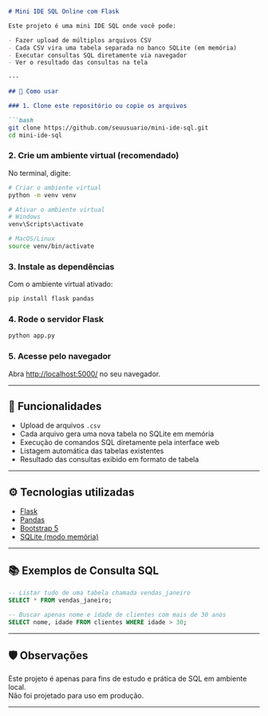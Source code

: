 
```markdown
# Mini IDE SQL Online com Flask

Este projeto é uma mini IDE SQL onde você pode:

- Fazer upload de múltiplos arquivos CSV
- Cada CSV vira uma tabela separada no banco SQLite (em memória)
- Executar consultas SQL diretamente via navegador
- Ver o resultado das consultas na tela

---

## 🚀 Como usar

### 1. Clone este repositório ou copie os arquivos

```bash
git clone https://github.com/seuusuario/mini-ide-sql.git
cd mini-ide-sql
```

### 2. Crie um ambiente virtual (recomendado)

No terminal, digite:

```bash
# Criar o ambiente virtual
python -m venv venv

# Ativar o ambiente virtual
# Windows
venv\Scripts\activate

# MacOS/Linux
source venv/bin/activate
```

### 3. Instale as dependências

Com o ambiente virtual ativado:

```bash
pip install flask pandas
```

### 4. Rode o servidor Flask

```bash
python app.py
```

### 5. Acesse pelo navegador

Abra [http://localhost:5000/](http://localhost:5000/) no seu navegador.

---

## 📄 Funcionalidades

- Upload de arquivos `.csv`
- Cada arquivo gera uma nova tabela no SQLite em memória
- Execução de comandos SQL diretamente pela interface web
- Listagem automática das tabelas existentes
- Resultado das consultas exibido em formato de tabela

---

## ⚙️ Tecnologias utilizadas

- [Flask](https://flask.palletsprojects.com/)
- [Pandas](https://pandas.pydata.org/)
- [Bootstrap 5](https://getbootstrap.com/)
- [SQLite (modo memória)](https://www.sqlite.org/inmemorydb.html)

---

## 📚 Exemplos de Consulta SQL

```sql
-- Listar tudo de uma tabela chamada vendas_janeiro
SELECT * FROM vendas_janeiro;

-- Buscar apenas nome e idade de clientes com mais de 30 anos
SELECT nome, idade FROM clientes WHERE idade > 30;
```

---

## 🛡️ Observações
Este projeto é apenas para fins de estudo e prática de SQL em ambiente local.  
Não foi projetado para uso em produção.

---
```
